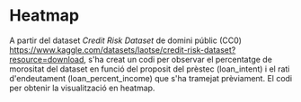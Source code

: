 # Heatmap

A partir del dataset *Credit Risk Dataset* de domini públic (CC0) https://www.kaggle.com/datasets/laotse/credit-risk-dataset?resource=download, s'ha creat un codi per observar el percentatge de morositat del dataset en funció del proposit del prèstec (loan_intent) i el rati d'endeutament (loan_percent_income) que s'ha tramejat prèviament. El codi per obtenir la visualització en heatmap.
